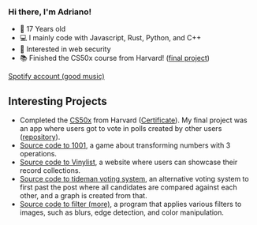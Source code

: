 ### Hi there, I'm Adriano!


- 🎂 17 Years old
- 💻 I mainly code with Javascript, Rust, Python, and C++
- 🛜 Interested in web security
- 📚 Finished the CS50x course from Harvard! ([final project](https://github.com/AdrianoAla/cs50-final-project))

[Spotify account (good music)](https://open.spotify.com/user/3133gof5jngmco3lbubwpmu2vevi?si=f1265a6a91ce48dc&nd=1)

## Interesting Projects

- Completed the [CS50x](https://pll.harvard.edu/course/cs50-introduction-computer-science?delta=0) from Harvard ([Certificate](https://courses.edx.org/certificates/ee739db3c1694cf0b6ece75b1d8f25fb)). My final project was an app where users got to vote in polls created by other users ([repository](https://github.com/AdrianoAla/cs50-final-project)).
- [Source code to 1001](https://github.com/AdrianoAla/1001-NextJS), a game about transforming numbers with 3 operations.
- [Source code to Vinylist](https://github.com/AdrianoAla/vinyl-collector), a website where users can showcase their record collections.
- [Source code to tideman voting system](https://github.com/AdrianoAla/Resume/blob/main/tideman.c), an alternative voting system to first past the post where all candidates are compared against each other, and a graph is created from that.
- [Source code to filter (more)](https://github.com/AdrianoAla/Resume/blob/main/filter.c), a program that applies various filters to images, such as blurs, edge detection, and color manipulation.
